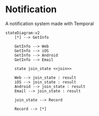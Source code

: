 # Notification

A notification system made with Temporal

```mermaid
stateDiagram-v2
    [*] --> GetInfo
    
    GetInfo --> Web
    GetInfo --> iOS 
    GetInfo --> Android
    GetInfo --> Email
    
    state join_state <<join>>
    
    Web --> join_state : result
    iOS --> join_state : result
    Android --> join_state : result
    Email --> join_state : result
    
    join_state --> Record
    
    Record --> [*]
    
```
